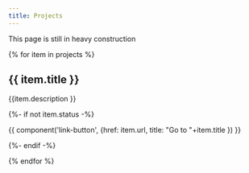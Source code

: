 ```yaml
---
title: Projects
---
```


<div class="notice notice--warning">
<span class="lucide--traffic-cone"></span>
<p>This page is still in heavy construction</p>
</div>

{% for item in projects %}

  <section class="showcase-card">
    <h2 class="sc-heading">{{ item.title }}</h2>
    <div class="content stack" style="--spacer: 0.5em;">
      <p>
          {{item.description }}
      </p>
      {%- if not item.status -%}
        <p>
          {{ component('link-button', {href: item.url, title: "Go to "+item.title }) }}
        </p>
      {%- endif -%}
    </div>
  </section>

{% endfor %}
